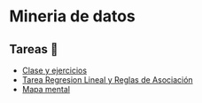﻿# Mineria de datos

## Tareas 🚀

* [Clase y ejercicios](https://github.com/RodolfoTorresContreras/Mineria_de_datos/tree/master/Clase)
* [Tarea Regresion Lineal y Reglas de Asociación](https://github.com/RodolfoTorresContreras/Mineria_de_datos/tree/master/Ejercicios%20Tarea)
* [Mapa mental](https://github.com/RodolfoTorresContreras/Mineria_de_datos/tree/master/Mapa_Mental)
